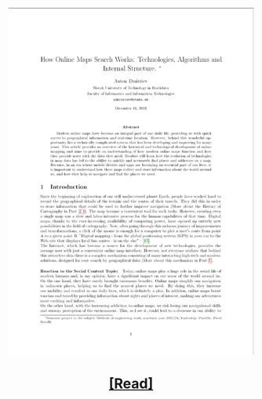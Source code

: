 <p align="center">
  <img src="git_image.png" alt="Article" width="500" />
</p>

<h1 align="center">
  <a href="clanok.pdf">[Read]</a>
</h1>
